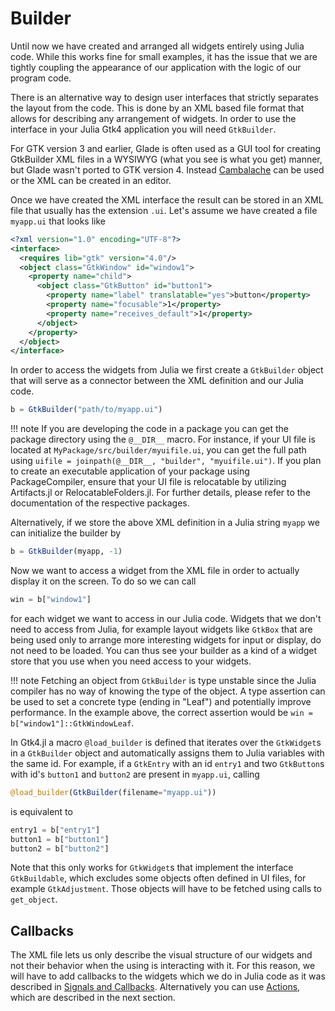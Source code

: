 # Builder

Until now we have created and arranged all widgets entirely using Julia code. While this works fine
for small examples, it has the issue that we are tightly coupling the appearance of our application
with the logic of our program code.

There is an alternative way to design user interfaces that strictly separates the layout
from the code. This is done by an XML based file format that allows for describing any arrangement of widgets.
In order to use the interface in your Julia Gtk4 application you will need `GtkBuilder`.

For GTK version 3 and earlier, Glade is often used as a GUI tool for creating GtkBuilder XML files in a WYSIWYG (what you see is what you get) manner, but Glade wasn't ported to GTK version 4. Instead [Cambalache](https://flathub.org/apps/details/ar.xjuan.Cambalache) can be used or the XML can be created in an editor.

Once we have created the XML interface the result can be stored in an XML file that usually has
the extension `.ui`. Let's assume we have created a file `myapp.ui` that looks like

```xml
<?xml version="1.0" encoding="UTF-8"?>
<interface>
  <requires lib="gtk" version="4.0"/>
  <object class="GtkWindow" id="window1">
    <property name="child">
      <object class="GtkButton" id="button1">
        <property name="label" translatable="yes">button</property>
        <property name="focusable">1</property>
        <property name="receives_default">1</property>
      </object>
    </property>
  </object>
</interface>
```

In order to access the widgets from Julia we first create a `GtkBuilder` object that will serve as a
connector between the XML definition and our Julia code.
```julia
b = GtkBuilder("path/to/myapp.ui")
```

!!! note
    If you are developing the code in a package you can get the package directory using the `@__DIR__` macro.
    For instance, if your UI file is located at `MyPackage/src/builder/myuifile.ui`, you can get the full path using
    `uifile = joinpath(@__DIR__, "builder", "myuifile.ui")`. If you plan to create an executable application of your package using PackageCompiler,
    ensure that your UI file is relocatable by utilizing Artifacts.jl or RelocatableFolders.jl. For further details, please refer to the documentation of the respective packages.

Alternatively, if we store the above XML definition in a Julia string `myapp` we can initialize
the builder by
```julia
b = GtkBuilder(myapp, -1)
```
Now we want to access a widget from the XML file in order to actually display it on the screen. To do so
we can call
```julia
win = b["window1"]
```
for each widget we want to access in our Julia code. Widgets that we don't need
to access from Julia, for example layout widgets like `GtkBox` that are being
used only to arrange more interesting widgets for input or display, do not need
to be loaded. You can thus see your builder as a kind of a widget store that you use
when you need access to your widgets.

!!! note
    Fetching an object from `GtkBuilder` is type unstable since the Julia compiler has no way of knowing the type of the object.
    A type assertion can be used to set a concrete type (ending in "Leaf") and potentially improve performance.
    In the example above, the correct assertion would be `win = b["window1"]::GtkWindowLeaf`.

In Gtk4.jl a macro `@load_builder` is defined that iterates over the `GtkWidget`s in
a `GtkBuilder` object and automatically assigns them to Julia variables with the same id. For
example, if a `GtkEntry` with an id `entry1` and two `GtkButton`s with id's `button1` and `button2` are present in `myapp.ui`,
calling
```julia
@load_builder(GtkBuilder(filename="myapp.ui"))
```
is equivalent to
```julia
entry1 = b["entry1"]
button1 = b["button1"]
button2 = b["button2"]
```
Note that this only works for `GtkWidget`s that implement the interface `GtkBuildable`, which excludes some objects often defined in UI files, for example `GtkAdjustment`. Those objects will have to be fetched using calls to `get_object`.

## Callbacks

The XML file lets us only describe the visual structure of our widgets and not their behavior when the using
is interacting with it. For this reason, we will have to add callbacks to the widgets which we do in Julia code
as it was described in [Signals and Callbacks](@ref).
Alternatively you can use [Actions](@ref), which are described in the next section.